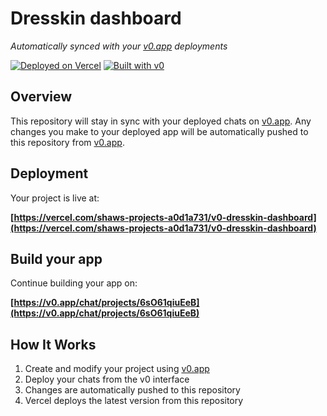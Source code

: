 # Dresskin dashboard

*Automatically synced with your [v0.app](https://v0.app) deployments*

[![Deployed on Vercel](https://img.shields.io/badge/Deployed%20on-Vercel-black?style=for-the-badge&logo=vercel)](https://vercel.com/shaws-projects-a0d1a731/v0-dresskin-dashboard)
[![Built with v0](https://img.shields.io/badge/Built%20with-v0.app-black?style=for-the-badge)](https://v0.app/chat/projects/6sO61qiuEeB)

## Overview

This repository will stay in sync with your deployed chats on [v0.app](https://v0.app).
Any changes you make to your deployed app will be automatically pushed to this repository from [v0.app](https://v0.app).

## Deployment

Your project is live at:

**[https://vercel.com/shaws-projects-a0d1a731/v0-dresskin-dashboard](https://vercel.com/shaws-projects-a0d1a731/v0-dresskin-dashboard)**

## Build your app

Continue building your app on:

**[https://v0.app/chat/projects/6sO61qiuEeB](https://v0.app/chat/projects/6sO61qiuEeB)**

## How It Works

1. Create and modify your project using [v0.app](https://v0.app)
2. Deploy your chats from the v0 interface
3. Changes are automatically pushed to this repository
4. Vercel deploys the latest version from this repository